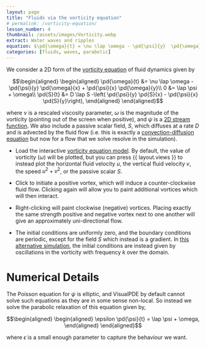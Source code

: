 ```yaml
---
layout: page
title: "Fluids via the vorticity equation"
# permalink: /vorticity-equation/
lesson_number: 4
thumbnail: /assets/images/Vorticity.webp
extract: Water waves and ripples
equation: $\pd{\omega}{t} = \nu \lap \omega - \pd{\psi}{y}  \pd{\omega}{x} +  \pd{\psi}{x}  \pd{\omega}{y}$, $0 &= \lap \psi + \omega$
categories: [fluids, waves, parabolic]
---
```




We consider a 2D form of the [vorticity equation](https://en.wikipedia.org/wiki/Vorticity_equation) of fluid dynamics given by

$$\begin{aligned}
\begin{aligned}
    \pd{\omega}{t} &= \nu \lap \omega - \pd{\psi}{y}  \pd{\omega}{x} +  \pd{\psi}{x}  \pd{\omega}{y}\\
    0 &= \lap \psi + \omega\\
    \pd{S}{t} &= D \lap S -\left( \pd{\psi}{y}  \pd{S}{x} -  \pd{\psi}{x}  \pd{S}{y}\right),
    \end{aligned}
    \end{aligned}$$
    
where $\nu$ is a rescaled viscosity parameter, $\omega$ is the magnitude of the vorticity (pointing out of the screen when positive), and $\psi$ is a [2D stream function](https://en.wikipedia.org/wiki/Stream_function). We also include a passive scalar field, $S$, which diffuses at a rate $D$ and is advected by the fluid flow (i.e. this is exactly a [convection-diffusion equation](/basic-pdes/advection-equation) but now for a flow that we solve resolve in the simulation).

* Load the interactive [vorticity equation model](/sim/?preset=NavierStokesVorticity). By default, the value of vorticity ($\omega$) will be plotted, but you can press {{ layout.views }} to instead plot the horizontal fluid velocity $u$, the vertical fluid velocity $v$, the speed $u^2+v^2$, or the passive scalar $S$.

* Click to initiate a positive vortex, which will induce a counter-clockwise fluid flow. Clicking again will allow you to paint additional vortices which will then interact. 

* Right-clicking will paint clockwise (negative) vortices. Placing exactly the same strength positive and negative vortex next to one another will give an approximately uni-directional flow.

* The initial conditions are uniformly zero, and the boundary conditions are periodic, except for the field $S$ which instead is a gradient. In [this alternative simulation](/sim/?preset=NavierStokesVorticityBounded), the initial conditions are instead given by oscillations in the vorticity with frequency $k$ over the domain. 



# Numerical Details

The Poisson equation for $\psi$ is elliptic, and VisualPDE by default cannot solve such equations as they are in some sense non-local. So instead we solve the parabolic relaxation of this equation given by,

$$\begin{aligned}
\begin{aligned}
    \epsilon \pd{\psi}{t} = \lap \psi + \omega,    \end{aligned}
    \end{aligned}$$

where $\epsilon$ is a small enough parameter to capture the behaviour we want.

